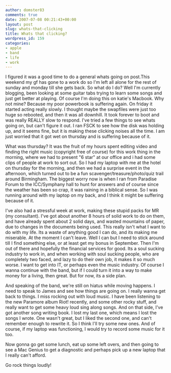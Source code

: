 ```yaml
---
author: domster83
comments: true
date: 2007-07-08 00:21:43+00:00
layout: post
slug: whats-that-clicking
title: Whats that clicking?
wordpress_id: 159
categories:
- apple
- band
- life
- work
---
```


I figured it was a good time to do a general whats going on post.This weekend my gf has gone to a work do so I'm left all alone for the rest of sunday and monday till she gets back. So what do I do? Well I'm currently blogging, been looking at some guitar tabs trying to learn some songs and just get better at playing.
Of course I'm doing this on katie's Macbook. Why not mine? Because my poor powerbook is suffering again. On friday it started acting really slowly. I thought maybe the swapfiles were just too huge so rebooted, and then it was all downhill. It took forever to boot and was really REALLY slow to respond. I've tried a few things to see whats going on, but can't figure it out. I ran FSCK to see how the disk was holding up, and it seems fine, but it is making these clicking noises all the time. I am just worried that it got wet on thursday and is suffering because of it.




What was thursday? It was the fruit of my hours spent editing video and finding the right music (copyright free of course) for this work thing in the morning, where we had to present "6 star" at our office and i had some clips of people at work to sort out. So I had my laptop with me at the hotel on thursday for the morning, and then we had a surprise event in the afternoon, which turned out to be a fun scavenger/treasure/photo/quiz trail around Birmingham. The biggest worry now is when I ran from Paradise Forum to the ICC/Symphany hall to hunt for answers and of course since the weather has been so crap, it was raining in a biblical sense. So I was running around with my laptop on my back, and I think it might be suffering because of it.




I've also had a stressful week at work, making these stupid packs for MR (my consultant). I've got about another 8 hours of solid work to do on them, and have already spent about 2 solid days, and wasted mountains of paper, due to changes in the documents being used.
This really isn't what I want to do with my life. Its a waste of anything good I can do, and its making me miserable. At the moment I can't leave. Well I can but I need to stick around till I find something else, or at least get my bonus in September. Then I'm out of there and hopefully the financial services for good. Its a soul sucking industry to work in, and when working with soul sucking people, who are completely two faced, and lazy to do their own job, it makes it so much worse. I want to get into IT, or perhaps even the music industry. Of course I wanna continue with the band, but if I could turn it into a way to make money for a living, then great. But for now, its a side plan.




And speaking of the band, we're still on hiatus while moving happens. I need to speak to James and see how things are going on. I really wanna get back to things. I miss rocking out with loud music. I have been listening to the new Paramore album Riot! recently, and some other rocky stuff, and really want to get some heavy loud sing along songs. And on that side, I've got another song writing book. I lost my last one, which means I lost the songs I wrote. One wasn't great, but I liked the second one, and can't remember enough to rewrite it. So I think I'll try some new ones.
And of course, if my laptop was functioning, I would try to record some music for it too.




Now gonna go get some lunch, eat up some left overs, and then going to see a Mac Genius to get a diagnostic and perhaps pick up a new laptop that I really can't afford.




Go rock things loudly!

